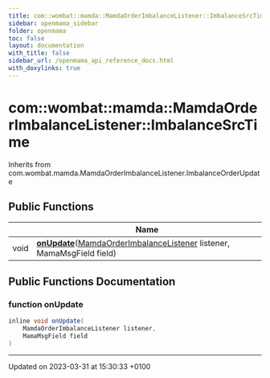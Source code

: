 ```yaml
---
title: com::wombat::mamda::MamdaOrderImbalanceListener::ImbalanceSrcTime
sidebar: openmama_sidebar
folder: openmama
toc: false
layout: documentation
with_title: false
sidebar_url: /openmama_api_reference_docs.html
with_doxylinks: true
---
```


# com::wombat::mamda::MamdaOrderImbalanceListener::ImbalanceSrcTime





Inherits from com.wombat.mamda.MamdaOrderImbalanceListener.ImbalanceOrderUpdate

## Public Functions

|                | Name           |
| -------------- | -------------- |
| void | **[onUpdate](classcom_1_1wombat_1_1mamda_1_1MamdaOrderImbalanceListener_1_1ImbalanceSrcTime.html#function-onupdate)**([MamdaOrderImbalanceListener](classcom_1_1wombat_1_1mamda_1_1MamdaOrderImbalanceListener.html) listener, MamaMsgField field) |

## Public Functions Documentation

### function onUpdate

```java
inline void onUpdate(
    MamdaOrderImbalanceListener listener,
    MamaMsgField field
)
```


-------------------------------

Updated on 2023-03-31 at 15:30:33 +0100